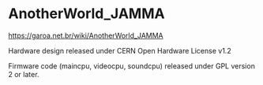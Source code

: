 # AnotherWorld_JAMMA
https://garoa.net.br/wiki/AnotherWorld_JAMMA

Hardware design released under CERN Open Hardware License v1.2

Firmware code (maincpu, videocpu, soundcpu) released under GPL version 2 or later.
